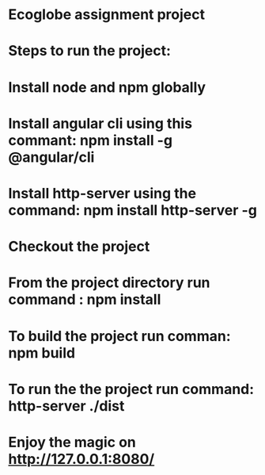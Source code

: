 # Ecoglobe assignment project

# Steps to run the project:
# Install node and npm globally
# Install angular cli using this commant: npm install -g @angular/cli
# Install http-server using the command: npm install http-server -g
# Checkout the project
# From the project directory run command : npm install
# To build the project run comman: npm build
# To run the the project run command: http-server ./dist
# Enjoy the magic on http://127.0.0.1:8080/ 
